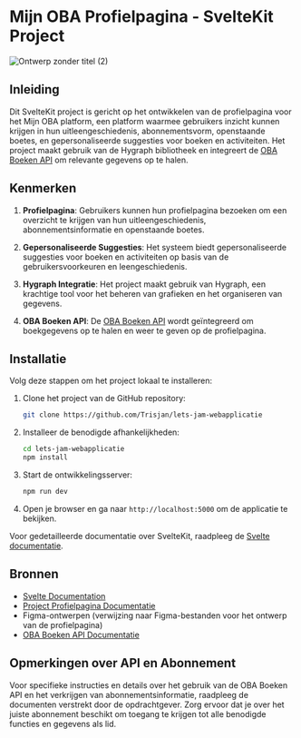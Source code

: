 # Mijn OBA Profielpagina - SvelteKit Project

![Ontwerp zonder titel (2)](https://github.com/Trisjan/lets-jam-webapplicatie/assets/54691201/d4655bd2-12c9-4de6-85e8-ee4b3df62a78)

## Inleiding
Dit SvelteKit project is gericht op het ontwikkelen van de profielpagina voor het Mijn OBA platform, een platform waarmee gebruikers inzicht kunnen krijgen in hun uitleengeschiedenis, abonnementsvorm, openstaande boetes, en gepersonaliseerde suggesties voor boeken en activiteiten. Het project maakt gebruik van de Hygraph bibliotheek en integreert de [OBA Boeken API](https://zoeken.oba.nl/api/v1/) om relevante gegevens op te halen.

## Kenmerken
1. **Profielpagina**: Gebruikers kunnen hun profielpagina bezoeken om een overzicht te krijgen van hun uitleengeschiedenis, abonnementsinformatie en openstaande boetes.

2. **Gepersonaliseerde Suggesties**: Het systeem biedt gepersonaliseerde suggesties voor boeken en activiteiten op basis van de gebruikersvoorkeuren en leengeschiedenis.

3. **Hygraph Integratie**: Het project maakt gebruik van Hygraph, een krachtige tool voor het beheren van grafieken en het organiseren van gegevens.

4. **OBA Boeken API**: De [OBA Boeken API](https://zoeken.oba.nl/api/v1/) wordt geïntegreerd om boekgegevens op te halen en weer te geven op de profielpagina.

## Installatie
Volg deze stappen om het project lokaal te installeren:

1. Clone het project van de GitHub repository:
   ```bash
   git clone https://github.com/Trisjan/lets-jam-webapplicatie
   ```

2. Installeer de benodigde afhankelijkheden:
   ```bash
   cd lets-jam-webapplicatie
   npm install
   ```

3. Start de ontwikkelingsserver:
   ```bash
   npm run dev
   ```

4. Open je browser en ga naar `http://localhost:5000` om de applicatie te bekijken.

Voor gedetailleerde documentatie over SvelteKit, raadpleeg de [Svelte documentatie](https://svelte.dev/docs/introduction).

## Bronnen
- [Svelte Documentation](https://svelte.dev/docs/introduction)
- [Project Profielpagina Documentatie](https://github.com/fdnd-agency/oba/blob/main/PROJECT_PROFIELPAGINA.md)
- Figma-ontwerpen (verwijzing naar Figma-bestanden voor het ontwerp van de profielpagina)
- [OBA Boeken API Documentatie](https://zoeken.oba.nl/api/v1/)

## Opmerkingen over API en Abonnement
Voor specifieke instructies en details over het gebruik van de OBA Boeken API en het verkrijgen van abonnementsinformatie, raadpleeg de documenten verstrekt door de opdrachtgever. Zorg ervoor dat je over het juiste abonnement beschikt om toegang te krijgen tot alle benodigde functies en gegevens als lid.









